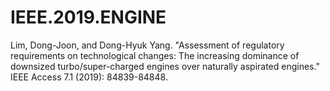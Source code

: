 # IEEE.2019.ENGINE
Lim, Dong-Joon, and Dong-Hyuk Yang. "Assessment of regulatory requirements on technological changes: The increasing dominance of downsized turbo/super-charged engines over naturally aspirated engines." 
IEEE Access 7.1 (2019): 84839-84848.
